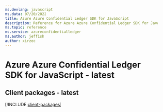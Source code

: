 ```yaml
---
ms.devlang: javascript
ms.data: 07/20/2022
title: Azure Azure Confidential Ledger SDK for JavaScript
description: Reference for Azure Azure Confidential Ledger SDK for JavaScript
ms.topic: reference
ms.service: azureconfidentialledger
ms.author: jeffish
author: xirzec
---
```

# Azure Azure Confidential Ledger SDK for JavaScript - latest

## Client packages - latest
[!INCLUDE [client-packages](azure-confidential-ledger-client-index.md)]
